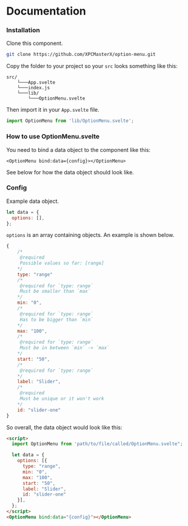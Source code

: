 # Documentation

### Installation

Clone this component.

```bash
git clone https://github.com/XPCMasterX/option-menu.git
```

Copy the folder to your project so your `src` looks something like this:

```
src/
    └───App.svelte
    └───index.js
    └───lib/
        └───OptionMenu.svelte
```

Then import it in your `App.svelte` file.

```js
import OptionMenu from 'lib/OptionMenu.svelte';
```

### How to use OptionMenu.svelte

You need to bind a data object to the component like this:

```svelte
<OptionMenu bind:data={config}></OptionMenu>
```

See below for how the data object should look like.

### Config

Example data object.

```js
let data = {
  options: [],
};
```

`options` is an array containing objects. An example is shown below.

```js
{
    /*
     @required
     Possible values so far: [range]
    */
    type: "range"
    /*
     @required for `type: range`
     Must be smaller than `max`
    */
    min: "0",
    /*
     @required for `type: range`
     Has to be bigger than `min`
    */
    max: "100",
    /*
     @required for `type: range`
     Must be in between `min` -> `max`
    */
    start: "50",
    /*
     @required for `type: range`
    */
    label: "Slider",
    /*
     @required
     Must be unique or it won't work
    */
    id: "slider-one"
}
```

So overall, the data object would look like this:

```html
<script>
  import OptionMenu from 'path/to/file/called/OptionMenu.svelte";

  let data = {
    options: [{
      type: "range",
      min: "0",
      max: "100",
      start: "50",
      label: "Slider",
      id: "slider-one"
    }],
  };
</script>
<OptionMenu bind:data="{config}"></OptionMenu>
```
